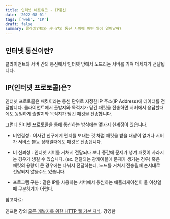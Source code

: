 ```yaml
---
title: 인터넷 네트워크 - IP통신
date: '2022-08-01'
tags: ['web', 'IP']
draft: false
summary: 클라이언트와 서버간의 통신 사이에 어떤 일이 일어날까?
---
```


## 인터넷 통신이란?

클라이언트와 서버 간의 통신에서 인터넷 망에서 노드라는 서버를 거쳐 메세지가 전달됩니다.

## IP(인터넷 프로토콜)은? 

인터넷 프로토콜은 패킷이라는 통신 단위로 지정한 IP 주소(IP Address)에 데이터를 전달합니다. 클라이언트에서 출발지와 목적지가 담긴 패킷을 전송하면 서버에서 응답할때에도 동일하게 출발지와 목적지가 담긴 패킷을 전송합니다.

그런데 인터넷 프로토콜을 통해 통신하는 방식에는 몇가지 한계점이 있습니다. 

- 비연결성
: 이사간 친구에게 편지를 보내는 것 처럼 패킷을 받을 대상이 없거나 서버가 서비스 불능 상태일때에도 패킷은 전송됩니다.

- 비 신뢰성
: 인터넷 서버를 거쳐서 전달되다 보니 중간에 문제가 생겨 패킷이 사라지는 경우가 생길 수 있습니다. (ex. 전달되는 광케이블에 문제가    생기는 경우) 혹은 패킷의 용량이 큰 경우에는 나눠서 전달하는데, 노드를 거쳐서 전송될때 순서대로 전달되지 않을수도 있습니다.

- 프로그램 구분
: 같은 IP를 사용하는 서버에서 통신하는 애플리케이션이 둘 이상일때 구분하기가 어렵다.

참고자료:<br></br>인프런 강의 [모든 개발자를 위한 HTTP 웹 기본 지식](https://www.inflearn.com/course/http-%EC%9B%B9-%EB%84%A4%ED%8A%B8%EC%9B%8C%ED%81%AC), 강영한

